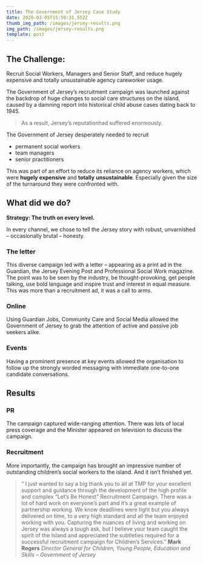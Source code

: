 ```yaml
---
title: The Government of Jersey Case Study
date: 2020-03-05T15:50:31.552Z
thumb_img_path: /images/jersey-results.png
img_path: /images/jersey-results.png
template: post
---
```

## The Challenge:

Recruit Social Workers, Managers and Senior Staff, and reduce hugely expensive and totally unsustainable agency careworker usage.

The Government of Jersey’s recruitment campaign was launched against the backdrop of huge changes to social care structures on the island, caused by a damning report into historical child abuse cases dating back to 1945.

> As a result, Jersey’s reputationhad suffered enormously.

The Government of Jersey desperately needed to recruit

* permanent social workers
* team managers
* senior practitioners

This was part of an effort to reduce its reliance on agency workers, which were **hugely expensive** and **totally** **unsustainable**. Especially given the size of the turnaround they were confronted with.

## What did we do?

**Strategy: The truth on every level.**

In every channel, we chose to tell the Jersey story with robust, unvarnished – occasionally brutal – honesty.

### The letter 

This diverse campaign led with a letter – appearing as a print ad in the Guardian, the Jersey Evening Post and Professional Social Work magazine. The point was to be seen by the industry, be thought-provoking, get  people talking, use bold language and inspire trust and interest in equal measure. This was more
than a recruitment ad, it was a call to arms.

### Online

Using Guardian Jobs, Community Care and Social Media allowed the Government of Jersey to grab the attention of active and passive job seekers alike.

### Events

Having a prominent presence at key events allowed the organisation to follow up the strongly worded messaging with immediate one-to-one candidate conversations.

## Results

### PR

The campaign captured wide-ranging attention. There was lots of local press coverage and the Minister appeared on television to discuss the campaign.

### Recruitment

More importantly, the campaign has brought an impressive number of outstanding children’s social workers to the island. And it isn’t finished yet.

> “ I just wanted to say a big thank you to all at TMP for your excellent support and guidance through the development of the high profile and complex “Let’s Be Honest” Recruitment Campaign. There was a lot
> of hard work on everyone’s part and it’s a great example of partnership working. We know deadlines were tight but you always delivered on time, to a very high standard and all the team enjoyed working with you. Capturing the nuances of living and working on Jersey was always a tough ask, but I believe your team caught the spirit of the Island and appreciated the subtleties required for a successful recruitment campaign for Children’s Services.”
> **Mark Rogers**
> *Director General for Children,
> Young People, Education and Skills – Government of Jersey*